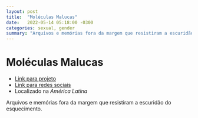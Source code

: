 ```yaml
---
layout: post
title:  "Moléculas Malucas"
date:   2022-05-14 05:18:00 -0300
categories: sexual, gender
summary: "Arquivos e memórias fora da margem que resistiram a escuridão do esquecimento"
---
```


# Moléculas Malucas

* [Link para projeto](https://www.moleculasmalucas.com/post/los-papeles-de-peter)
* [Link para redes sociais](https://www.instagram.com/moleculasmalucas/)
* Localizado na *América Latina*

Arquivos e memórias fora da margem que resistiram a escuridão do esquecimento.
